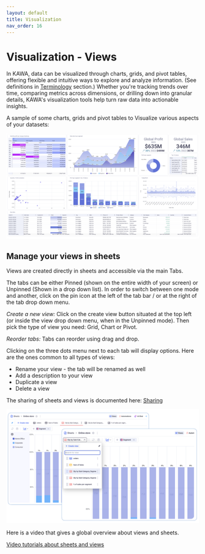 ```yaml
---
layout: default
title: Visualization 
nav_order: 16
---
```


# Visualization - Views

In KAWA, data can be visualized through charts, grids, and pivot tables, offering flexible and intuitive ways to explore and analyze information. (See definitions in [Terminology](00_02_terminology.md) section.) Whether you're tracking trends over time, comparing metrics across dimensions, or drilling down into granular details, KAWA's visualization tools help turn raw data into actionable insights.

A sample of some charts, grids and pivot tables to Visualize various aspects of your datasets:

![Dashboard](./readme-assets/dashboard1.png)

## Manage your views in sheets

Views are created directly in sheets and accessible via the main Tabs.

The tabs can be either Pinned (shown on the entire width of your screen) or Unpinned (Shown in a drop down list). In order to switch between one mode and another, click on the pin icon at the left of the tab bar / or at the right of the tab drop down menu.

_Create a new view:_ Click on the create view button situated at the top left (or inside the view drop down menu, when in the Unpinned mode). Then pick the type of view you need: Grid, Chart or Pivot.

_Reorder tabs:_ Tabs can reorder using drag and drop.

Clicking on the three dots menu next to each tab will display options. Here are the ones common to all types of views:

- Rename your view - the tab will be renamed as well
- Add a description to your view
- Duplicate a view
- Delete a view

The sharing of sheets and views is documented here: [Sharing](./08_01_permissions#21-sharing-sheets-and-views)

![Manage views](./readme-assets/view_management.png)

Here is a video that gives a global overview about views and sheets.

[Video tutorials about sheets and views](https://www.youtube.com/playlist?list=PL-glwHeQFKj4jEWqXz16I_RjzslAn2GO-)